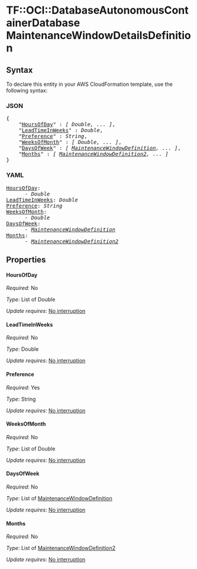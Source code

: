 # TF::OCI::DatabaseAutonomousContainerDatabase MaintenanceWindowDetailsDefinition

## Syntax

To declare this entity in your AWS CloudFormation template, use the following syntax:

### JSON

<pre>
{
    "<a href="#hoursofday" title="HoursOfDay">HoursOfDay</a>" : <i>[ Double, ... ]</i>,
    "<a href="#leadtimeinweeks" title="LeadTimeInWeeks">LeadTimeInWeeks</a>" : <i>Double</i>,
    "<a href="#preference" title="Preference">Preference</a>" : <i>String</i>,
    "<a href="#weeksofmonth" title="WeeksOfMonth">WeeksOfMonth</a>" : <i>[ Double, ... ]</i>,
    "<a href="#daysofweek" title="DaysOfWeek">DaysOfWeek</a>" : <i>[ <a href="maintenancewindowdefinition.md">MaintenanceWindowDefinition</a>, ... ]</i>,
    "<a href="#months" title="Months">Months</a>" : <i>[ <a href="maintenancewindowdefinition2.md">MaintenanceWindowDefinition2</a>, ... ]</i>
}
</pre>

### YAML

<pre>
<a href="#hoursofday" title="HoursOfDay">HoursOfDay</a>: <i>
      - Double</i>
<a href="#leadtimeinweeks" title="LeadTimeInWeeks">LeadTimeInWeeks</a>: <i>Double</i>
<a href="#preference" title="Preference">Preference</a>: <i>String</i>
<a href="#weeksofmonth" title="WeeksOfMonth">WeeksOfMonth</a>: <i>
      - Double</i>
<a href="#daysofweek" title="DaysOfWeek">DaysOfWeek</a>: <i>
      - <a href="maintenancewindowdefinition.md">MaintenanceWindowDefinition</a></i>
<a href="#months" title="Months">Months</a>: <i>
      - <a href="maintenancewindowdefinition2.md">MaintenanceWindowDefinition2</a></i>
</pre>

## Properties

#### HoursOfDay

_Required_: No

_Type_: List of Double

_Update requires_: [No interruption](https://docs.aws.amazon.com/AWSCloudFormation/latest/UserGuide/using-cfn-updating-stacks-update-behaviors.html#update-no-interrupt)

#### LeadTimeInWeeks

_Required_: No

_Type_: Double

_Update requires_: [No interruption](https://docs.aws.amazon.com/AWSCloudFormation/latest/UserGuide/using-cfn-updating-stacks-update-behaviors.html#update-no-interrupt)

#### Preference

_Required_: Yes

_Type_: String

_Update requires_: [No interruption](https://docs.aws.amazon.com/AWSCloudFormation/latest/UserGuide/using-cfn-updating-stacks-update-behaviors.html#update-no-interrupt)

#### WeeksOfMonth

_Required_: No

_Type_: List of Double

_Update requires_: [No interruption](https://docs.aws.amazon.com/AWSCloudFormation/latest/UserGuide/using-cfn-updating-stacks-update-behaviors.html#update-no-interrupt)

#### DaysOfWeek

_Required_: No

_Type_: List of <a href="maintenancewindowdefinition.md">MaintenanceWindowDefinition</a>

_Update requires_: [No interruption](https://docs.aws.amazon.com/AWSCloudFormation/latest/UserGuide/using-cfn-updating-stacks-update-behaviors.html#update-no-interrupt)

#### Months

_Required_: No

_Type_: List of <a href="maintenancewindowdefinition2.md">MaintenanceWindowDefinition2</a>

_Update requires_: [No interruption](https://docs.aws.amazon.com/AWSCloudFormation/latest/UserGuide/using-cfn-updating-stacks-update-behaviors.html#update-no-interrupt)

